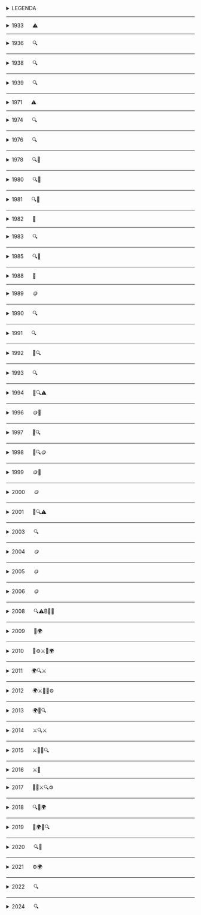 
<details>
<summary>LEGENDA</summary>

- ⚠️ Problema del monopolio monetario  
- 🔍 Evoluzione tecnologica che ha portato a Bitcoin e alle sue tecnologie correlate  
- 🌱 Ideologia fondante di Bitcoin  
- 🪙 Tentativo di creare moneta prima di Bitcoin  
- 🎊 Evento che ha dato origine a festività bitcoiner  
- 🌍 Momento significativo per l'adozione di Bitcoin  
- 🚧 Bug/problemi sul protocollo  
- ⚙️ Aggiornamento al protocollo  
- ⚔️ Evento rilevante nella "guerra dei blocchi"  
- 🟢 Big Blocker  
- 🟠 Small Blocker  
- 🚨 Tentativi di centralizzare/governare nuovamente la moneta  


</details>

---

<details>
<summary>1933&nbsp;&nbsp;&nbsp;&nbsp;&nbsp;&nbsp;⚠️</summary>
  


<details>
<summary>Ordine esecutivo 6102 ⚠️</summary>

Il 5 aprile 1933, il presidente Franklin D. Roosevelt firma l'ordine esecutivo 6102 che proibisce il possesso di oro in tutte le 
sue forme, comprese monete, lingotti e certificati aurei, da parte di individui, associazioni o società residenti negli Stati
Uniti d'America. Tutti i cittadini statuinitensi sono costretti a consegnare l'oro in cambio di $ 20.67 per oncia (28,35 grammi 
circa). La maggior parte dell'oro dei cittadini era al "sicuro" nelle banche. Quest'ultime consegnarono immediatamente l'oro dei 
cittadini al governo.

⚠️ Questa data è significativa perché sottolinea l'importanza di avere  denaro non confiscabile. Essa rappresenta la necessità di
possedere denaro senza dover riporre fiducia su terze parti per la sua custodia. Satoshi Nakamoto con Bitcoin rimuove totalmente
il concetto di fiducia dalla moneta.

In questo contesto, sembra che Satoshi Nakamoto possa aver scelto il 5 aprile come data di nascita fittizia ispirandosi a tale 
evento. Inoltre, è probabile che abbia preso in considerazione il numero esecutivo 6102, invertendo i numeri per arrivare a 2016,
che rappresenta il numero di blocchi dopo il quale si verifica l'aggiustamento della difficoltà.

**ENG** - [Wikipedia](https://en.wikipedia.org/wiki/Executive_Order_6102)  
**ITA** - [Wikipedia](https://it.wikipedia.org/wiki/Ordine_esecutivo_6102)

</details>

</details>

---

<details>
<summary>1936&nbsp;&nbsp;&nbsp;&nbsp;&nbsp;&nbsp;🔍</summary>


<details>
<summary>Alan Mathison Turing - "ON COMPUTABLE NUMBERS, WITH AN APPLICATION TO THE ENTSCHEIDUNGSPROBLEM" 🔍</summary>

Getta le basi per l'informatica moderna. Le sue intuizioni sulla natura della computazione continuano a risuonare nella teoria dell'informatica oggi.  
**ENG** - [Turing Paper](https://www.cs.virginia.edu/~robins/Turing_Paper_1936.pdf)
</details>

</details>

---

<details>
<summary>1938&nbsp;&nbsp;&nbsp;&nbsp;&nbsp;&nbsp;🔍</summary>

<details>
<summary>Torpedo Data Computer (TDC) 🔍</summary>

Dentro un sottomarino americano venne costruito il Torpedo Data Computer (TDC), il primo computer a funzionare con impulsi elettromagnetici anziché in
modo meccanico. Il Torpedo Data Computer era un computer analogico elettromeccanico utilizzato per il controllo di tiro dei siluri sui sottomarini 
americani durante la Seconda Guerra Mondiale.

**ENG** - [wikipedia](https://en.wikipedia.org/wiki/Torpedo_Data_Computer)
</details>

</details>

---

<details>
<summary>1939&nbsp;&nbsp;&nbsp;&nbsp;&nbsp;&nbsp;🔍</summary>

<details>
<summary>Computer Z2 Digital 🔍</summary>

Il Computer Z2, sviluppato dall'ingegnere tedesco Konrad Zuse, è considerato il primo computer digitale.

**ENG** - [wikipedia](https://en.wikipedia.org/wiki/Z2_(computer))
</details>

</details>

---

<details>
<summary>1971&nbsp;&nbsp;&nbsp;&nbsp;&nbsp;&nbsp;⚠️</summary>

<details>
<summary>Nixon Shock e l'inizio della moneta FIAT⚠️</summary>

Il Nixon Shock, avvenuto il 15 agosto 1971, è stato un insieme di decisioni economiche del presidente Richard Nixon, tra cui la 
sospensione della convertibilità del dollaro in oro. Questo ha segnato la fine agli accordi di Bretton Woods e l'inizio di un 
sistema monetario basato su valute fiT.

⚠️ Questa data rappresenta un punto di partenza per la ricerca di alternative al sistema monetario tradizionale.

**ITA** - [InsideOver](https://it.insideover.com/storia/il-15-agosto-1971-un-discorso-di-nixon-cambio-leconomia-mondiale.html)  
**ENG** - [Wikipedia](https://en.wikipedia.org/wiki/Nixon_shock)

| Caratteristica                | Stato  |
|-------------------------------|--------|
| Privacy                       |   ❌   |
| Decentralizzazione            |   ❌   |
| Incensurabilità               |   ❌   |
| Problema della doppia spesa   |   🟡   |
| Scarsità                      |   ❌   |

</details>

</details>

---

<details>
<summary>1974&nbsp;&nbsp;&nbsp;&nbsp;&nbsp;&nbsp;🔍</summary>

<details>
<summary>TCP Protocol "A Protocol for Packet Network Intercommunication" 🔍</summary>

Questo studio segna la nascita di Internet e getta le basi per il protocollo che regola la comunicazione tra reti di pacchetti. 
Gli autori di questo protocollo sono considerati pionieri di Internet, un'infrastruttura fondamentale su cui si basa anche il 
protocollo Bitcoin.


**ITA**  https://it.wikipedia.org/wiki/Transmission_Control_Protocol
**ENG**  https://bitcoinstan.io/prehistory/doc/1974.pdf

</details>

</details>


---

<details>
<summary>1976&nbsp;&nbsp;&nbsp;&nbsp;&nbsp;&nbsp;🔍</summary>

<details>
<summary>Viene pubblicato il paper "New Directions in Cryptography" 🔍</summary>

Viene introdotta la crittografia Diffie-Hellman. Fino a quel momento, la crittografia si basava esclusivamente su sistemi 
simmetrici che non garantivano la sicurezza nelle reti di comunicazione, poiché la chiave crittografica non poteva essere 
condivisa in spazi non sicuri.

Whitfield Diffie e Martin E. Hellman scoprono un nuovo metodo per crittografare i messaggi basato sull'uso di chiavi pubbliche e private. Questa innovazione rappresenta una svolta fondamentale nella crittografia. 

**ENG** - [Paper](https://www.cs.jhu.edu/~rubin/courses/sp03/papers/diffie.hellman.pdf)
</details>

</details>

---
<details>
  
<summary>1978&nbsp;&nbsp;&nbsp;&nbsp;&nbsp;&nbsp;🔍🌱</summary>

<details>
<summary>R. Rivest, A. Shamir and L. Adleman RSA Public-key Cryptosystems 🔍</summary>
  
Il documento RSA Public-key Cryptosystems introduce il sistema di crittografia RSA  che utilizza la fattorizzazione di numeri 
interi grandi come base per la sicurezza.

[Paper](https://bitcoinstan.io/prehistory/doc/1978.pdf)
</details>

<details>
<summary>"The Denationalization of Money" di Friedrich August von Hayek 🌱</summary>

Libro molto influente scritto da Friedrich August von Hayek intitolato "The Denationalization of Money". L'autore, Friedrich 
Hayek, è premio nobel ed esponente della scuola austriaca di economia. In questo libro Hayek discute vari aspetti dell'economia,
ma uno dei temi principali è la critica al monopolio statale sul denaro. Egli sostiene che questo monopolio è una pratica recente 
e disfunzionale, mai vista nella storia in forma totale. Sebbene ci siano stati casi di monopolio limitato, come quello sul 
conio, il monopolio attuale è senza precedenti ed ha avuto effetti distruttivi. Hayek argomenta che il denaro dovrebbe essere 
emesso e scelto liberamente dagli attori del mercato, senza alcun monopolio coercitivo o centralizzazione che porta a corruzione 
e crisi.

In un'intervista, Hayek ribadisce che il controllo statale sul denaro ha sempre avuto conseguenze negative. Sostiene che l'unico 
modo per tornare a un sistema monetario sano sarà creare qualcosa che lo Stato non possa fermare.

[Video](https://www.youtube.com/watch?v=BZ3JWGibgtw)
</details>

</details>

---

<details>
<summary>1980&nbsp;&nbsp;&nbsp;&nbsp;&nbsp;&nbsp;🔍🌱</summary>

<details>
<summary>Ralph Merkle "Protocols for public key cryptosystems" 🔍</summary>

Ralph Merkle è un noto scienziato informatico e pioniere nel campo della crittografia. Nel 1980, Merkle pubblicò un paper 
intitolato "Protocols for public key cryptosystems", in cui introdusse il concetto di Merkle Tree. I Merkle Tree garantiscono che 
anche una piccola modifica ai dati originali comporti un cambiamento significativo nell'hash, rendendo semplice rilevare 
eventuali alterazioni. Questo schema crittografico è utilizzato ampiamente nelle reti p2p e su Bitcoin.

**ITA** - [Wikipedia](https://it.wikipedia.org/wiki/Albero_di_Merkle)  
**ENG** - [Paper](https://www.ralphmerkle.com/papers/Protocols.pdf)
</details>

<details>
<summary>New Libertarian Manifesto - Samuel Edward Konkin III 🌱</summary>

Konkin ha introdotto l'agorismo come una forma di anarchismo che enfatizza l'importanza del mercato libero e delle interazioni 
volontarie tra individui. L'agorismo si distingue per la sua critica all'interventismo statale e promuove l'idea di creare una 
Società libertaria attraverso l'azione diretta e l'uso di mercati neri e alternativi. L'agorismo rappresenta una base 
fondamentale per ciò che si svilupperà in seguito, in particolare nel contesto del pensiero cypherpunk.

**ENG** - [Manifesto](https://praxeology.net/NewLibertarianManifesto.pdf)
</details>

</details>

---

<details>
<summary>1981&nbsp;&nbsp;&nbsp;&nbsp;&nbsp;&nbsp;🔍🌱</summary>

<details>
<summary>IPv4 (Internet Protocol versione 4)🔍🌱</summary>

Nel 1981 viene rilasciata la versione 4 del protocollo IP. Tutt'oggi, nella maggior parte dei casi, quando accediamo ad internet, 
utilizziamo questa versione del protocollo che non viene aggiornata dal 1981. Si pensa che un giorno possa accadere lo stesso per 
il protocollo Bitcoin e che non ci sia la necessità di doverlo aggiornare continuamente.

**ITA** - [Wikipedia](https://it.wikipedia.org/wiki/IPv4)  
**ENG** - [Wikipedia](https://en.wikipedia.org/wiki/IPv4)
</details>



<details>
<summary>David Chaum Untraceable Electronic Mail, Return Address and Digital Pseudonyms🔍🌱</summary>

David Chaum introduce una tecnica innovativa basata sulla crittografia a chiave pubblica che permette a un sistema di posta 
elettronica di nascondere sia l'identità dei partecipanti alla comunicazione sia il contenuto dei messaggi, anche in presenza di
un sistema di telecomunicazione non sicuro. 
Questa è la prima volta che la crittografia a chiave pubblica viene impiegata per generare firme digitali, utilizzando la 
crittografia per certificare le informazioni.

**ENG** - [Paper](https://chaum.com/wp-content/uploads/2022/09/UNTRACEABLE-ELECTRONIC-MAIL-RETURN-ADDRESSES-AND-DIGITAL-
PSEUDONYMS-tech-report.pdf)
</details>

</details>

---

<details>
<summary>1982&nbsp;&nbsp;&nbsp;&nbsp;&nbsp;&nbsp;🌱</summary>

<details>
<summary>Murray Rothbard - The Ethics of Liberty🌱</summary>

L'etica della libertà" di Murray Rothbard, pubblicato nel 1982, è un libro importante che critica l'interferenza dello stato 
nella proprietà privata. Rothbard sostiene che ogni volta che lo stato interviene, viola la libertà delle persone e che una 
società senza stato è non solo possibile, ma è anche l'unica che rispetta i diritti naturali.
</details>

</details>

---

<details>
<summary>1983&nbsp;&nbsp;&nbsp;&nbsp;&nbsp;&nbsp;🔍</summary>

<details>
<summary>David Chaum - Blind Signatures for Untraceable Payments🔍</summary>

David Chaum introduce un sistema di firme cieche che permettono di oscurare un messaggio prima di esser firmato. Questo sistema
crittografico trova applicazione applicazione su vari strumenti di Bitcoin come Whirlpool.

**ENG** - [Paper](https://github.com/pburkart/Blind-Signatures-for-Untraceable-Payments/blob/main/Paper.md)
</details>


<details>
<summary>Richard Stallman - GNU</summary>

GNU è l'acronimo di "GNU's Not Unix". È un progetto avviato da Richard Stallman nel 1983 con l'obiettivo di sviluppare un sistema 
operativo completamente libero. Il progetto GNU è stato fondamentale per la diffusione del concetto di software libero.

**ITA** - [Youtube](https://www.youtube.com/watch?v=y4ko7LnLs4c)
**ENG** - [GNU Manifesto](https://www.gnu.org/gnu/manifesto.en.html)
</details>

</details>

---

<details>
<summary>1985&nbsp;&nbsp;&nbsp;&nbsp;&nbsp;&nbsp;🔍🌱</summary>

<details>
<summary>Elliptic Curve Cryptography - Neal Koblitz 🔍</summary>

Il testo "Elliptic Curve Cryptography" tratta della crittografia a chiave pubblica basata sulle curve ellittiche su campi finiti, 
una forma avanzata e più efficiente di crittografia a chiave pubblica. La crittografia a curve ellittiche oggi è uno standard 
utilizzato per garantire la sicurezza delle 
chiavi private.

**ENG** - [Paper](https://web.archive.org/web/20180726024835/https://www.ams.org/journals/mcom/1987-48-177/S0025-5718-1987-0866109-5/S0025-5718-1987-0866109-5.pdf)
</details>

<details>
<summary>Transaction system to make big brother obsolete - David Chaum 🌱</summary>

Il testo di David Chaum affronta temi come la moneta digitale, l'anonimato e lo pseudoanonimato. Ha ispirato l'uso della 
crittografia per proteggere la privacy degli individui nei confronti dei governi, introducendo concetti fondamentali che hanno 
influenzato il movimento Cypherpunk emerso pochi anni dopo.

**ENG** - [Paper](https://chaum.com/security-without-identification/)
</details>

</details>

---

<details>
<summary>1988&nbsp;&nbsp;&nbsp;&nbsp;&nbsp;&nbsp;🌱</summary>

<details>
<summary>Timothy C. May The Crypto-Anarchist's Manifesto 🌱</summary>

Timothy C. May nel 1988 scrive che ci sarà larga diffusione dell'uso della crittografia per difendere la privacy delle 
comunicazioni e delle interazioni su internet tra le persone. Nel testo è scritto che la diffusione dell'utilizzo della 
crittografia sarà contrastata da parte di governi ma che non potrà essere impedita.

**ITA** - [Biblioteca Bitcoin](https://bibliotecabitcoin.org/cypherpunk/timothy-may/the-crypto-anarchist-manifesto/)  
**ENG** - [Nakamoto Institute](https://nakamotoinstitute.org/library/crypto-anarchist-manifesto/)
</details>

</details>

---

<details>
<summary>1989&nbsp;&nbsp;&nbsp;&nbsp;&nbsp;&nbsp;🪙</summary>

<details>
<summary>David Chaum founded Digicash 🪙</summary>

David Chaum crea una società che si chiama Digicash. Digicash propone un servizio di pagamento di nome ecash che dà la 
possibilità di prelevare dollari dal conto in banca e detenerli sotto forma di token digitale sul proprio dispositivo elettronico
in locale. La sua particolarità è nell'utilizzo di crittografia a chiave pubblica e crittografia cieca (blind signatures) per 
garantire privacy nei pagamenti. Digicash per registrare e coordinare le transazioni utilizza un server centrale, similmente a 
come fa una banca.

| Caratteristica                | Stato  |
|-------------------------------|--------|
| Privacy                       |   ✅   |
| Decentralizzazione            |   ❌   |
| Incensurabilità               |   ❌   |
| Problema della doppia spesa   |   🟡   |
| Scarsità                      |   ❌   |

**ITA** [Digicash](https://it.wikipedia.org/wiki/DigiCash)

**ENG** - [Digicash](https://web.archive.org/web/19970610020649/http://www.digicash.com/ecash/about.html)
</details>

<details>
<summary>Tim Berners-Lee inventore del World Wide Web🔍</summary>

Tim Berners è un informatico britannico che nel 1989 presentò una proposta al CERN per un sistema che divenne poi il World Wide 
Web, implementando un browser e un server HTTP. Nel 1993, il CERN rese disponibile il protocollo e il codice del Web senza 
diritti d'autore, consentendone un uso diffuso.

**ITA** - [World Wide Web](https://it.wikipedia.org/wiki/World_Wide_Web)  
**ENG** - [World Wide Web](https://en.wikipedia.org/wiki/World_Wide_Web)
</details>

</details>

---

<details>
<summary>1990&nbsp;&nbsp;&nbsp;&nbsp;&nbsp;&nbsp;🔍</summary>

<details>
<summary>Claus Peter Schnorr brevetta la firma di Schnorr🔍</summary>

Il matematico Peter Schnorr fa un brevetto su una firma digitale che utilizza la crittografia a curva ellittica. Il brevetto di 
questa firma scade nel 2008 ma la firma schnorr sarà implementata solo nel 2021 con l'aggiornamento taproot.

**ITA** - [Schnorr](https://it.wikipedia.org/wiki/Firma_di_Schnorr)  
**ENG** - [Schnorr](https://www.geeksforgeeks.org/computer-networks/schnorr-digital-signature/)
</details>

</details>

---

<details>
<summary>1991&nbsp;&nbsp;&nbsp;&nbsp;&nbsp;&nbsp;🔍</summary>

<details>
<summary>Philip Zimmermann Pretty Good Privacy - PGP 🔍</summary>

Un sistema che utilizza crittografia forte per scambiare messaggi con massimo livello di privacy.

**ITA** - [Wikipedia](https://it.wikipedia.org/wiki/Pretty_Good_Privacy)  
**ENG** - [OpenPGP](https://www.openpgp.org/about/)
</details>

<details>
<summary>S. Haber and W.S. Stornetta How to time-stamp a digital document 🔍</summary>

Stuart Haber e Scott Stornetta sono due studiosi che nel 1991 pubblicano il documento 'How to time-stamp a digital
document'. Questo documento verrà citato nel famoso whitepaper di Satoshi Nakamoto nel 2008. I due studiosi elaborano un sistema
per certificare l'esistenza di un documento in un certo tempo.

**ENG** - [Springer](https://link.springer.com/article/10.1007/BF00196791)
</details>

</details>

---

<details>
<summary>1992&nbsp;&nbsp;&nbsp;&nbsp;&nbsp;&nbsp;🌱🔍</summary>

<details>
<summary>Eric Hughes, Timothy C. May e John Gilmore fondano il collettivo Cypherpunks 🌱</summary>

Nel 1992 nasce ufficialmente il movimento cypherpunk.

Il nome "Cypherpunk", coniato da Jude Milhon, trae ispirazione dal genere narrativo Cyberpunk e deriva dalla fusione di cypher 
(codice) e di punk (ribellione). Il movimento Cypherpunk è l'antagonista del mondo distopico descritto dalla letteratura
cyberpunk.

È il movimento che porterà alla creazione di Bitcoin.

Tra le persone più note presenti nella mailing list ci sono:

- Adam Back: Creatore di hashcash, un sistema "proof of work" per limitare lo spam nelle mail.
- Jacob Appelbaum: Ha contribuito attivamente allo sviluppo di Tor project.
- Julian Assange: Giornalista, attivista e fonda Wikileaks.
- Bram Cohen: Ha creato BitTorrent.
- Philip Zimmerman: Ha creato PGP.
- Hal Finney: È l'inventore di "reusable proofs of work", un prototipo di cash digitale.
- Nick Szabo: Ha creato Bit Gold.
- Satoshi Nakamoto: Crea/creano di Bitcoin.

La lista: [Mailing List Archive](https://mailing-list-archive.cryptoanarchy.wiki/authors/by-posts/)
</details>

<details>
<summary>"Pricing via Processing or Combatting Junk Mail" di Cynthia Dwork e Moni Naor 🌱🔍</summary>

Con questo documento nasce l'idea di proof of work per evitare lo spam nelle mail. Adam Back prenderà ispirazione da questo 
documento per l'implementazione di Hashcash.

**ENG** - [PDF](https://web.cs.dal.ca/~abrodsky/7301/readings/DwNa93.pdf)
</details>

</details>

---

<details>
<summary>1993&nbsp;&nbsp;&nbsp;&nbsp;&nbsp;&nbsp;🔍</summary>

<details>
<summary>Eric Hughes, A Cypherpunk's Manifesto 🔍</summary>

In questo manifesto viene chiarito benissimo il concetto di privacy ed il ruolo che deve avere la crittografia per garantirla in 
una società aperta e digitale.

**ITA** - [Biblioteca Bitcoin](https://bibliotecabitcoin.org/cypherpunk/eric-hughes/a-cypherpunks-manifesto/)  
**ENG** - [Activism.net](https://www.activism.net/cypherpunk/manifesto.html)
</details>

</details>

---

<details>
<summary>1994&nbsp;&nbsp;&nbsp;&nbsp;&nbsp;&nbsp;🌱🔍⚠️</summary>

<details>
<summary>Timothy C. May The Cyphernomicon 🌱</summary>

FAQ del Movimento Cypherpunk di Timothy C. May.

**ENG** - [Cyphernomicon]
(https://web.archive.org/web/20111115030917if_/http://www.cypherpunks.to/faq/cyphernomicron/cyphernomicon.txt)
</details>

<details>
<summary>Cypher wars⚠️</summary>

Diversi Cypherpunk partecipano alla lotta contro il governo degli Stati Uniti che voleva mettere restrizioni sull'uso della 
crittografia.

Documentario con sottotitoli in inglese: [YouTube](https://www.youtube.com/watch?v=EcC0RNsallc)
</details>

<details>
<summary>Daniel C. Lynch CyberCash 🔍</summary>

Daniel C. implementa Cybercash, uno strumento per pagamenti digitali basato sul dollaro. In questo strumento di pagamenti 
digitali c'era un sistema di test con un numero finito di monete. Le monete di test, essendo scarse, avevano acquisito più valore 
del dollaro.

**ENG** - [Wikipedia](https://en.wikipedia.org/wiki/CyberCash)
</details>

</details>

---

<details>
<summary>1996&nbsp;&nbsp;&nbsp;&nbsp;&nbsp;&nbsp;🪙🌱</summary>

<details>
<summary>Nasce E-gold fondato da Douglas Jackson e Barry K. Downey 🪙</summary>

Douglas Jackson e Barry K. Downey fondano E-gold per permettere alle persone di comprare oro con valuta Fiat e ricevere token 
rappresentativi della quantità d'oro acquistata. Il token permetteva di essere scambiato online in modo istantaneo. I due 
fondatori di E-gold furono chiamati a processo e 
subirono conseguenze legali.

| Caratteristica                | Stato  |
|-------------------------------|--------|
| Privacy                       |   ❌   |
| Decentralizzazione            |   ❌   |
| Incensurabilità               |   ❌   |
| Problema della doppia spesa   |   🟡   |
| Scarsità                      |   ✅   |

**ITA** - [Atlas21](https://atlas21.com/it/e-gold-la-storia-della-prima-moneta-digitale-ancorata-alloro/)  
**ENG** - [Wikipedia](https://en.wikipedia.org/wiki/E-gold)
</details>

<details>
<summary>NSA How To Make A Mint di Laurie Law, Susan Sabett e Jerry Solinas 🌱</summary>

In questo documento di Laurie Law, Susan Sabett e Jerry Solinas viene discussa l'importanza crescente delle comunicazioni in rete
nell'era dell'informazione, con particolare attenzione al commercio elettronico e alla necessità di sistemi di pagamento 
elettronico sicuri ed efficienti.


**ENG** - [MIT](https://groups.csail.mit.edu/mac/classes/6.805/articles/money/nsamint/nsamint.htm)
</details>

</details>

---

<details>
<summary>1997&nbsp;&nbsp;&nbsp;&nbsp;&nbsp;&nbsp;🌱🔍</summary>

<details>
<summary>Adam Back HashCash, DOS counter-measure w/ proof-of-work 🌱🔍</summary>
Nel maggio 1997 Hashcash è stato originariamente proposto come meccanismo per limitare l'abuso sistematico delle risorse internet
senza costo ed illimitate, come l'email e i remailer anonimi. Il documento di hashcash sarà citato nel whitepaper di Satoshi 
Nakamoto. 

**ENG** - https://bitcoinstan.io/prehistory/doc/1997_1.pdf
</details>

<details>
<summary>Nick Szabo Formalizing and Securing Relationships on Public Networks - Smart contracts, Third part vulnerabilities 🌱🔍
</summary>
Nick Szabo, nel suo paper "Formalizing and Securing Relationships on Public Networks", propone di ampliare il concetto di 
trasferimento di denaro elettronico, andando oltre l' invio di cash da una chiave pubblica all'altra, come descritto da David 
Chaum con e-Cash. Propone l'utilizzo di smart contracts per facilitare tutti i passaggi del processo contrattuale. Attualmente 
vengono usati per conti multifirma, canali lightining network ed altro.
</details>

<details>
<summary>L'individuo Sovrano - William Rees-Mogg e James Dale Davidson 🌱</summary>
In questo libro emerge l'importanza di internet per la libertà dell'individuo e la necessità di libero mercato tra monete
digitali private.

**ENG** - https://www.lopp.net/pdf/The%20Sovereign%20Individual.pdf

**ITA** - Sul profilo github di Ventunobtc si trova il libro in italiano. Link al loro profilo github di Ventunobtc: 
https://github.com/ventunobtc
</details>

</details>

---

<details>
<summary>1998&nbsp;&nbsp;&nbsp;&nbsp;&nbsp;&nbsp;🌱🔍🪙</summary>

<details>
<summary>Nick Szabo - BitGold 🌱🔍</summary>
Nick Szabo nel 1998 comincia a riflettere sull'implementazione di un protocollo tramite il quale bit costosi e inimitabili 
possano essere creati online con una dipendenza minima da terze parti fidate e poi archiviati, trasferiti e analizzati in modo
sicuro. Con Bit Gold stava cercando di imitare il più possibile nello spazio cibernetico le caratteristiche di sicurezza e 
fiducia dell'oro.

**ENG** - https://bitcoinstan.io/prehistory/doc/1998_2.pdf
</details>

<details>
<summary>Wei Dai B-money 🌱🔍</summary>
Il cypherpunk Wei Dai nel 1998 propone, nella mailing list dei cypherpunk, due probabili soluzioni per ottenere un "sistema di 
denaro elettronico anonimo e distribuito".

1- Propone l'uso di una funzione di prova di lavoro per creare denaro che si basa su Hashcash. Questa soluzione è 
impraticabile poiché richiede un canale di trasmissione che sia non disturbabile e anche sincrono.

2- Il secondo protocollo prevede solo alcuni partecipanti (i server) che tengono conti pubblici, mentre gli altri 
verificano i loro saldi. È richiesta una cauzione per diventare server che viene persa in caso di disonestà. Questo sistema 
tende alla centralizzazione su pochi server. Questa soluzione verrà ripresa successivamente da altre crittovalute basate su 
meccanismo di consenso proof of stake.


| Caratteristica                | Stato  |
|-------------------------------|--------|
| Privacy                       |   ✅   |
| Decentralizzazione            |   🟡   |
| Incensurabilità               |   ❌   |
| Problema della doppia spesa   |   🟡   |
| Scarsità                      |   ❌   |

http://www.weidai.com/bmoney.txt

</details>

<details>
<summary>Liberty dollar - Bernard von NotHaus 🪙</summary>
Bernard von NotHaus cercava una soluzione al denaro fiat inflazionato.
Il Liberty Dollar era strutturato attorno ad un sistema di riserva di metalli preziosi che, in origine, comprendeva solo oro e 
argento. Ogni emissione di Liberty Dollar era direttamente correlata alla quantità di oro o argento custodita presso la società 
di von NotHaus. Nel 2007 oltre 250 mila persone detenevano certificati di liberty dollar. Nel 2009 fù costretto a chiudere 
l'attività perchè accusato di vari crimini. 


| Caratteristica                | Stato  |
|-------------------------------|--------|
| Privacy                       |   ❌   |
| Decentralizzazione            |   ❌   |
| Incensurabilità               |   ❌   |
| Problema della doppia spesa   |   🟡   |
| Scarsità                      |   ✅   |

**ITA** - https://atlas21.com/it/tredici-anni-fa-la-condanna-al-fondatore-dellamerican-liberty-dollar/

**ENG** - https://ldfa.nl/page/3

</details>

<details>
<summary>Peter Tiel - coinfinity 🪙</summary>
Peter Tiel nel 1998 vuole creare una moneta per internet, indipendete dalle valute fiat.
</details>

</details>

---

<details>
<summary>1999&nbsp;&nbsp;&nbsp;&nbsp;&nbsp;&nbsp;🪙🌱</summary>

<details>
<summary>Elon Musk - x.com 🪙</summary>
Elon Musk come Peter Tiel vuole creare una moneta per internet, indipendente dalle valute Fiat.
</details>

<details>
<summary>Milton Friedman prevede Bitcoin 🌱</summary>
L'economista Milton Friedman rilascia un'intervista e prevede l'arrivo di una moneta su internet.

**ENG** - [youtube](https://www.youtube.com/watch?v=C_Ny-UPve-8)

</details>

</details>


 ---
 
<details>
<summary>2000&nbsp;&nbsp;&nbsp;&nbsp;&nbsp;&nbsp;🪙</summary>

<details>
<summary>Elon Musk e Peter Tiel creano Paypal 🪙</summary>
Elon Musk e Peter Tiel, che avevano la medesima idea di "moneta per internet", si uniscono e creano Paypal. Non porteranno avanti 
la loro idea iniziale, ma creeranno il sistema di pagamento famoso per le valute tradizionali.

**ENG** - https://en.wikipedia.org/wiki/The_PayPal_Wars

| Caratteristica                | Stato  |
|-------------------------------|--------|
| Privacy                       |   ❌   |
| Decentralizzazione            |   ❌   |
| Incensurabilità               |   ❌   |
| Problema della doppia spesa   |   🟡   |
| Scarsità                      |   ❌   |
</details>

</details>

---

<details>
<summary>2001&nbsp;&nbsp;&nbsp;&nbsp;&nbsp;&nbsp;🌱🔍⚠️</summary>

<details>
<summary>Bram Cohen crea BitTorrent 🌱🔍</summary>
Dopo svariati tentativi di condivisione libera di file digitali, Bram Cohen trova la soluzione creando una rete peer to peer. 
BitTorrent è la dimostrazione che le reti p2p sono resilienti ad attacchi di censura da parte di governi.

**ITA** - https://it.wikipedia.org/wiki/BitTorrent_(software)

**ENG** - https://en.wikipedia.org/wiki/BitTorrent

</details>

<details>
<summary>Patriot Act ⚠️</summary>
Dopo l'attacco delle torri gemelle viene rilasciata una legge federale che incrementa la sorveglianza ed i controlli sulla 
finanza personale dei cittadini.
**ITA** - https://it.wikipedia.org/wiki/USA_PATRIOT_Act

**ENG** - https://en.wikipedia.org/wiki/Patriot_Act

</details>

</details>

---

<details>
<summary>2003&nbsp;&nbsp;&nbsp;&nbsp;&nbsp;&nbsp;🔍</summary>

<details>
<summary>Second Life, Linden Lab 🔍</summary>
La società Linden Lab sviluppa un gioco di nome Second Life. All'interno del gioco, era presente una moneta scambiabile anche al
di fuori dal gioco. Le politiche monetarie differenti di questo token, hanno portato ad un apprezzamento di valore rispetto al 
dollaro. Più avanti interverranno le autorità per non permettere al linden dollar di circolare al di fuori del videogioco.



| Caratteristica                | Stato  |
|-------------------------------|--------|
| Privacy                       |   ❌   |
| Decentralizzazione            |   ❌   |
| Incensurabilità               |   ❌   |
| Problema della doppia spesa   |   🟡   |
| Scarsità                      |   ❌   |

**ENG** - https://philiprosedale.substack.com/p/adventures-of-the-linden-dollar

</details>

</details>

---

<details>
<summary>2004&nbsp;&nbsp;&nbsp;&nbsp;&nbsp;&nbsp;🪙</summary>

<details>
<summary>Hal Finney RPOW - Reusable Proofs of Work 🪙</summary>
Il cypherpunk Hal Finney rilascia il programma RPOW, un sistema di moneta digitale che risolve la doppia spesa mantenendo la 
proprietà dei token, registrata su un server fidato. I server sono progettati per funzionare sul coprocessore crittografico sicuro
IBM 4758 che è in grado di verificare in modo sicuro l'hash del software che sta eseguendo. Il sistema RPOW sposta la fiducia da
una persona fisica all'hardware.


| Caratteristica                | Stato  |
|-------------------------------|--------|
| Privacy                       |   ✅   |
| Decentralizzazione            |   ❌   |
| Incensurabilità               |   ❌   |
| Problema della doppia spesa   |   🟡   |
| Scarsità                      |   ❌   |


**ENG** - [Nakamoto Institute](https://nakamotoinstitute.org/finney/rpow/)

</details>

</details>

---

<details>
<summary>2005&nbsp;&nbsp;&nbsp;&nbsp;&nbsp;&nbsp;🪙</summary>

<details>
<summary>Nick Szabo rilancia Bitgold 🪙</summary>
Nel 2005 Nick Szabo cerca sviluppatori per creare un sistema monetario che riduca la dipendenza della fiducia in terze parti. 
Utilizzando funzioni di prova di lavoro, Bit Gold permette di generare e verificare stringhe di bit in modo sicuro e distribuito.

  


| Caratteristica                | Stato  |
|-------------------------------|--------|
| Privacy                       |   ✅   |
| Decentralizzazione            |   ✅   |
| Incensurabilità               |   ❌   |
| Problema della doppia spesa   |   🟡   |
| Scarsità                      |   ❌   |

**ENG** - [Nakamoto Institute](https://nakamotoinstitute.org/library/bit-gold/)

</details>

</details>

---

<details>
<summary>2006&nbsp;&nbsp;&nbsp;&nbsp;&nbsp;&nbsp;🪙</summary>

<details>
<summary>Arthur Budovsky and Vladimir Kats creano Liberty Reserve 🪙</summary>
Arthur Budovsky and Vladimir implementano un sistema come E-gold, ma in Costa Rica, un paese strategico per ricevere meno 
pressioni da parte dello stato. Tuttavia, nel 2013, Arthur Budovsky verrà arrestato in Spagna ed estradato negli Stati Uniti nel 
2014.

**ENG** - https://ia800303.us.archive.org/28/items/704540-liberty-reserve-indictment/704540-liberty-reserve-indictment_text.pdf
</details>

</details>

---

<details>
<summary>2008&nbsp;&nbsp;&nbsp;&nbsp;&nbsp;&nbsp;🔍⚠️₿🎊🌱</summary>


<details>
<summary>Scade il brevetto di firme Schnorr 🔍</summary>
Nel 2008 scade il brevetto di firme Schnorr. Vedranno utilizzo su Bitcoin dal 2021 con l'aggiornamento Taproot.
</details>

<details>
<summary>Crisi economica mondiale ⚠️</summary>
La bancarotta di Lehman Brothers è stata il culmine della crisi dei mutui subprime. La fiducia nella gestione dell'economia da 
parte del governo è in forte crisi.
</details>

<details>
<summary>Registrazione sito bitcoin.org</summary>
Il 18 agosto 2008 viene registrato il sito bitcoin.org. Viene registrato anonimamente attraverso il servizio di anonymous speech 
che accettava pagamenti cash o e-gold. Satoshi registrerà anche il dominio netcoin.com.

https://web.archive.org/web/20090313031316/https://www.anonymousspeech.com/default.aspx
</details>

<details>
<summary>Satoshi Nakamoto pubblica il whitepaper di Bitcoin ₿🔍🌱🎊</summary>
Il 31 ottobre Satoshi Nakamoto pubblica il whitepaper di Bitcoin. Crea un denaro digitale senza controparte fidata, utilizzando
la PROOF OF WORK per risolvere il problema della doppia spesa.



| Caratteristica                | Stato  |
|-------------------------------|--------|
| Privacy                       |   ✅   |
| Decentralizzazione            |   ✅   |
| Incensurabilità               |   ✅   |
| Problema della doppia spesa   |   ✅   |
| Scarsità                      |   ✅   |

https://bitcoin.org/en/bitcoin-paper

</details>

<details>
<summary>James A. Donald risponde al whitepaper di Satoshi Nakamoto</summary>
Il 2 novembre James A. Donald risponde alla pubblicazione di Satoshi Nakamoto portando scetticismo sulla possibilità di scalare 
il protocollo.

**ENG** - https://www.metzdowd.com/pipermail/cryptography/2008-November/014815.html
</details>

<details>
<summary>Pre-release del software di Bitcoin</summary>
Nel novembre del 2008, Satoshi Nakamoto invia privatamente la versione alpha di bitcoin per poterla revisionare prima del
rilascio ufficiale.

**ENG**  [Nakamoto Institute](https://satoshi.nakamotoinstitute.org/code/)
</details>

</details>

---


<details>
<summary>2009&nbsp;&nbsp;&nbsp;&nbsp;&nbsp;&nbsp;🎊🌍</summary>

<details>
<summary>Blocco Genesi 🎊</summary>
Il 3 gennaio 2009 Satoshi Nakamoto esegue la versione 0.1 di Bitcoin e mina il primo blocco della timechain, conosciuto con il 
nome "genesis block". All'interno del blocco Satoshi scrive il titolo in prima pagina del giornale "The Times" di Londra 
"Chancellor on brink of second bailout for banks".

https://mempool.space/it/tx/4a5e1e4baab89f3a32518a88c31bc87f618f76673e2cc77ab2127b7afdeda33b

</details>

<details>
<summary>Satoshi Nakamoto rilascia il Codice di Bitcoin </summary>
Il 9 gennaio 2009 Satoshi Nakamoto annuncia la versione 0.1 di Bitcoin sul sito https://sourceforge.net/p/bitcoin/news/ con il 
link per poter scaricare il software.
</details>

<details>
<summary>Hal Finney pubblica su Twitter "Running Bitcoin" 🎊🌍</summary>
Il giorno 11 gennaio 2009, Hal Finney installa il software di Satoshi Nakamoto e condivide su Twitter la celebre frase "Running 
Bitcoin". Questo giorno viene ricordato e festeggiato tutti gli anni dalla community Bitcoin.

[Tweet](https://x.com/halfin/status/1110302988)

</details>

<details>
<summary>Satoshi scrive sul forum della p2p foundation 🌍</summary>
L'11 febbraio 2009 Satoshi Nakamoto crea un profilo sul forum della fondazione p2p e propone la sua idea di denaro digitale. 

https://satoshi.nakamotoinstitute.org/posts/p2pfoundation/1/
</details>

<details>
<summary>New Liberty Standard è il primo exchange USD/bitcoin 🌍</summary>
Il 10 maggio 2009 nasce il primo exchange per scambiare Bitcoin con dollari e viceversa. Il sito si chiama New Liberty Standard. 

https://web.archive.org/web/20100414172629/http://newlibertystandard.wetpaint.com/photos
</details>

<details>
<summary>La prima vendita di Bitcoin per USD testimoniata da Martti Malmi</summary>
Il 5 ottobre 2009 Martti Malmi vende 5050 Bitcoin per 5.02 Dollari.

tweet: https://x.com/marttimalmi/status/423455561703624704  
Tx: https://mempool.space/it/tx/7dff938918f07619abd38e4510890396b1cef4fbeca154fb7aafba8843295ea2
</details>

<details>
<summary>Bitcoin migra su Github</summary>
Il 29 ottobre 2009 avviene la migrazione del software da SourceForge a GitHub.
</details>

<details>
<summary>Bitcointalk</summary>
Il 22 novembre il forum su SourceForge si sposta su Bitcointalk.
</details>

</details>

---

<details>
<summary>2010&nbsp;&nbsp;&nbsp;&nbsp;&nbsp;&nbsp;🎊⚙️⚔️🚧🌍</summary>

<details>
<summary>Pizza Day 🎊</summary>
Il 22 maggio 2010, lo sviluppatore Lazlo scambia 10000 Bitcoin per 2 pizze. Il 22 maggio di tutti gli anni si festeggia il pizza 
day, in ricordo del primo scambio di Bitcoin per un bene reale.

https://bitcointalk.org/index.php?topic=137.0
</details>

<details>
<summary>Limite dello spazio del blocco ad 1 Mb ⚙️⚔️</summary>
I blocchi di Bitcoin non hanno un limite massimo di dati da poter scrivere all'interno dei blocchi. Il 15 luglio 2010 Satoshi 
Nakamoto rilascia una nuova versione del codice ed inserisce il parametro "Max block size" ad un 1 megabyte. Ora i blocchi non 
possono contenere più di 1 Mb di dati.
</details>

<details>
<summary>Primo blocco minato con GPU</summary>
Il 18 luglio 2010 viene minato il primo blocco con GPU.

https://bitcoin.stackexchange.com/questions/3572/when-was-the-first-gpu-miner-made-available-publicly
</details>

<details>
<summary>Lancio di MtGox</summary>
A luglio 2010 MtGox offre servizio di Exchange per comprare e vendere Bitcoin per valute fiat.

**ENG** - https://bitcointalk.org/index.php?topic=4187.0
</details>

<details>
<summary>Satoshi Nakamoto modifica il codice di Bitcoin⚙️</summary>
Nel 2010 Satoshi Nakamoto interviene più volte sul codice per risolvere problemi di sicurezza e stabilità del software. In 
particolare il 15 agosto 2010 viene sfruttato un bug che permette ad un utente della rete di creare 184,467,440,737.09551616 
Bitcoin. Satoshi Nakamoto interviene per riparare il software.

**ENG** - https://en.bitcoin.it/wiki/Value_overflow_incident
</details>

<details>
<summary>Bug importante su Bitcoin🚧⚙️</summary>
Il 15 agosto un utente di Bitcoin sfrutta un baco e genera 184.5 miliardi di Bitcoin. Satoshi è ancora presente, dopo poche ore 
verrà rilasciato il nuovo client che impedisce di sfruttare il baco.

**ENG** - https://bitcointalk.org/index.php?topic=822.0
</details>

<details>
<summary>Jeff Garzik suggerisce di togliere il limite di un Mega ⚔️</summary>
Il 4 ottobre 2010 lo sviluppatore Jeff Garzik rilascia un nuovo client che elimina il blocksize precedentemente inserito da 
Satoshi Nakamoto. Satoshi Nakamoto non è d'accordo e suggerisce di rimandare la questione più avanti.

**ENG** - https://bitcointalk.org/index.php?topic=1347.0
</details>

<details>
<summary>Mining pool</summary>
Il 27 novembre 2010 lo sviluppatore Marek Palatinus (Slush) inventa il concetto di Pool mining.

**ENG** - https://bitcointalk.org/index.php?topic=1976.0
</details>

<details>
<summary>Bitcoin e Wikileaks🌍</summary>
Nel dicembre 2010, WikiLeaks ha affrontato un blocco finanziario da parte degli Stati Uniti, con diverse istituzioni bancarie e 
di pagamenti che hanno interrotto le donazioni a favore dell'organizzazione. Per aggirare le restrizioni, WikiLeaks sceglie 
Bitcoin come sistema di pagamento per ricevere donazioni.
Satoshi Nakamoto invita WikiLeaks a non accettare Bitcoin per le donazioni perchè il protocollo è stato rilasiato da poco e 
potrebbe essere vulnerabile.

**ENG** - https://bitcointalk.org/index.php?topic=1735.msg26999#msg26999  
**ENG** - https://bitcointalk.org/index.php?topic=2216.msg29280#msg29280
</details>

<details>
<summary>Satoshi Nakamoto lascia la community</summary>
Il 12 dicembre 2010, Satoshi Nakamoto lascia il suo ultimo messaggio pubblico.

https://bitcointalk.org/index.php?topic=5477395.0
</details>

</details>

---

<details>
<summary>2011&nbsp;&nbsp;&nbsp;&nbsp;&nbsp;&nbsp;🌍🔍⚔️</summary>

<details>
<summary>La fondazione Electronic Frontier Foundation (EFF) accetta Bitcoin 🌍</summary>
La fondazione EFF annuncia di accettare Bitcoin come sistema di pagamento  
  
**ENG** - [Wikipedia](https://en.wikipedia.org/wiki/Electronic_Frontier_Foundation)

</details>

<details>
<summary>Silk Road 🌍</summary>
Nel febbraio 2011 apre "The Silk Road", un sito onion su rete Tor dove è possibile commerciare beni e servizi pagando con Bitcoin.
</details>

<details>
<summary>Mike Hearn "impiegato Bitcoin"</summary>
Nel marzo 2011 Mike Hearn, sviluppatore Google, propone a Google di esser pagato per lavorare sul protocollo Bitcoin il 20% del 
suo tempo. Sarà il primo sviluppatore pagato per lavorare su Bitcoin.
</details>

<details>
<summary>Satoshi Nakamoto(?) scrive l'ultima mail a Mike Hearn</summary>
Mike Hearn rivela una mail ricevuta da Satoshi Nakamoto il 23 aprile 2011 dove gli annuncia che lascia il progetto BITCOIN 
definitivamente per dedicarsi ad altro e che Bitcoin è in buone mani con Gavin Andresen. Questa mail non viene messa in dubbio 
dalla community nel 2011 ma non ne è mai 
stata verificata l'esistenza.  

**ENG** [**MAIL**](https://plan99.net/~mike/satoshi-emails/thread5.html)
</details>

<details>
<summary>Gregory Maxwell entra nella community di BitcoinTalk ⚔️🟠</summary>
Il 5 maggio 2011 Gregory Maxwell scrive per la prima volta sul forum di Bitcointalk. Parteciperà attivamente alle discussioni 
sulla grandezza dei blocchi di Bitcoin. Sin da subito fa notare l'importanza di avere blocchi con spazio limitato per creare 
scarsità ed un economia per scrivere all'interno dei blocchi utile ad evitare lo spam.
</details>

<details>
<summary>La seconda Crittovaluta</summary>
Nel maggio 2011 Namecoin viene lanciata ed è la seconda crittovaluta creata dopo Bitcoin. Namecoin è un tentativo di portare i 
domini su Bitcoin.
</details>

<details>
<summary>Wikileaks accetta Bitcoin per le donazioni 🌍</summary>
Wikileaks comincia ad accettare donazioni in bitcoin
  
[Tweet](https://x.com/wikileaks/status/80774521350668288)
</details>

<details>
<summary>Bitcoin ad un dollaro 🌍</summary>
Il 9 febbraio 2011 il prezzo di Bitcoin supera il valore di 1 dollaro creando una corrente mediatica che porterà alla prima bolla
di prezzo. In pochi 
mesi bitcoin raggiunge il valore di 29,60 dollari per poi crollare a 2 dollari in poche ore.  

</details>

<details>
<summary>P2Pool + la prima Mining Pool Decentralizzata 🔍</summary>
Il 17 luglio 2011 nasce P2Pool. È la prima mining pool decentralizzata senza coordinatore centrale.
</details>

<details>
<summary>BIP (Bitcoin Improvement Proposal)🔍</summary>
Nel settembre 2011 Amir Taaki ha l'idea ed implementa i "Bitcoin Improvement Proposal" (BIP).
  
[**ENG**](https://bips.dev/1/)
</details>

</details>

---

<details>
<summary>2012&nbsp;&nbsp;&nbsp;&nbsp;&nbsp;&nbsp;🌍⚔️🚧🚨⚙️</summary>

<details>
<summary>Bitcoin for Dummies 🌍</summary>
Ad inizio 2012, nella puntata Bitcoin for Dummies della serie tv "The God Wife", viene citato Bitcoin.
</details>

<details>
<summary>BIP16 vs BIP17🚨⚙️</summary>
Gavin Andresen che ha "preso il posto di Satoshi Nakamoto", propone Bip 16 (P2SH). Non riceve consenso dalla community ed in 
particolare lo sviluppatore Luke Dashjr propone BIP 17.  
Gavin Andresen propone che, se almeno il 55% dei miner è favorevole a Bip 16, verrà implementato P2SH. Gavin mette come data 
limite per raggiungere il consenso il 1° febbraio 2012.  
Il 55% non viene raggiunto, ma Gavin attiva comunque BIP 16 il 1° aprile.  
  
[**ENG**](https://bips.dev/16/)  

[**ENG**](https://bips.dev/17/)  

[**ENG**](https://bitcointalk.org/index.php?topic=61125.0)

</details>

<details>
<summary>BIP 30 Gavin Andresen Soft Fork🚨⚙️</summary>
Gavin Andresen decide di fare un soft fork per impedire che si verifichino 2 transazioni con lo stesso ID.  
Ancora una volta Gavin Andresen implementa il codice senza preoccuparsi molto dell'opinione degli utenti e della comunità.
</details>

<details>
<summary>Bitcoin Foundation🚨⚔️🟢</summary>
A settembre 2012 viene creata la fondazione Bitcoin Foundation. Gavin Andresen è chief scientist. Questo evento porta a 
discussioni sulla centralizzazione del progetto bitcoin e non verrà considerata a lungo. La foundation esiste ancora ma non ha
alcuna influenza sul progetto open source Bitcoin.
</details>

<details>
<summary>Gavin Andresen viene assunto dalla Bitcoin Foundation🚨</summary>
A fine anno Gavin Andresen viene assunto dalla Bitcoin Foundation e stipendiato come chief scientist.
</details>

</details>


---

<details>
<summary>2013&nbsp;&nbsp;&nbsp;&nbsp;&nbsp;&nbsp;🌍🌱🔍</summary>

<details>
<summary>Bitcoin core</summary>
Mike Hearn a febbraio convince Gavin a rinominare il software Bitcoin in Bitcoin Core per distinguere il software dalla moneta.
</details>

<details>
<summary>Crisi di Cipro 🌍</summary>
Il 25 marzo 2013 scoppia la crisi di Cipro. Le banche di Cipro sono insolventi, migliaia di persone vengono confiscate del 
proprio denaro, i cittadini di Cipro hanno grossi problemi a prelevare ed utilizzare il proprio denaro. Il tema "Bitcoin", in
quei giorni, emerge come alternativa valida alle crisi delle monete fiat.
</details>

<details>
<summary>Avviene un double spending su Bitcoin🚧⚙️</summary>
L'11 marzo è stato effettuato l'aggiornamento alla versione 0.8 del protocollo che ha riguardato la gestione del database e il 
passaggio da Berkeley DB a LevelDB. Durante questo aggiornamento, la rete ha subito un fork di 24 blocchi. In questo intervallo, 
si è verificato un double-spending di 211.909 Bitcoin.  
  
[**ENG**](https://github.com/bitcoin/bips/blob/master/bip-0050.mediawiki)  

[**ENG**](https://bitcointalk.org/index.php?topic=152348.0)

</details>

<details>
<summary>95% per il consenso🌱</summary>
Il 24 marzo viene attivato il BIP 34 che richiede di inserire l'altezza del blocco nello scriptSig della transazione coinbase. A
differenza delle BIP precedenti, per attivare questa proposta, si è dovuto raggiungere il 95% del consenso dei miner.
</details>

<details>
<summary>EFF Riaccetta Bitcoin 🌍</summary>
Il 17 maggio 2013 torna ad accettare Bitcoin.
</details>

<details>
<summary>Wikileaks riaccetta Bitcoin 🌍</summary>
14 giugno 2013 Wikileaks torna ad accettare Bitcoin.
</details>

<details>
<summary>19 agosto Gregory Maxwell - Sidechain🌱🔍</summary>
Il 19 agosto Gregory Maxwell propone coinwitness, la prima idea di sidechain. 
  
**ENG** - [Bitcointalk](https://bitcointalk.org/index.php?topic=277389.0)
</details>

<details>
<summary>L'arresto di Ross Ulbricht</summary>
Il 2 ottobre 2013 il sito onion The Silk Road viene chiuso e Ross Ulbricht viene arrestato. Il processo porterà alla pena di 
2 ergastoli.
Per approfondire:  
  
Parte 1 [Link](https://www.wired.com/2015/04/silk-road-1/)  

Parte 2 [Link](https://www.wired.com/2015/05/silk-road-2/)  

[Link](https://bitcointalk.org/index.php?topic=47811.msg568744#msg568744)

</details>

</details>

---

<details>
<summary>2014&nbsp;&nbsp;&nbsp;&nbsp;&nbsp;&nbsp;⚔️🔍⚔</summary>

<details>
<summary>La Cina banna Bitcoin</summary>
Il primo Ban di Bitcoin da parte del governo cinese.
</details>

<details>
<summary>Mt Gox, not your keys not your bitcoin</summary>
Dopo svariati hack subiti dall'exchange negli anni, MtGox, il 24 febbraio 2014, è offline e le persone che hanno i bitcoin 
depositati sull'exchange non li otterranno più indietro. 
  
**ENG** - [MEDIUM](https://medium.com/@bishr_tabbaa/the-rise-and-fall-of-mt-gox-whats-in-your-bitcoin-wallet-bd5eb4106f4e)
</details>

<details>
<summary>Gavin Andresen out ⚔️🟢</summary>
  
Il 7 aprile 2014 Gavin Andresen lascia il controllo su GitHub. Il suo ruolo passa a Wladimir van der Laan. 
  
**ENG** - [BitcoinWiki](https://en.bitcoin.it/wiki/Wladimir_van_der_Laan)
</details>

<details>
<summary>Blockstream ⚔️🟠🔍</summary>
Viene fondata Blockstream il 19 novembre 2014. Blockstream mira a sviluppare strumenti per Bitcoin.  
  
**ENG** - [Wikipedia](https://en.wikipedia.org/wiki/Blockstream)

</details>

<details>
<summary>Mike Hearn lancia Bitcoin XT ⚔️🟢</summary>
Il 27 dicembre 2014 Mike Hearn rilascia Bitcoin XT. Bitcoin XT è un client alternativo di Bitcoin Core che implementa la BIP 64.  
  
**ENG** - [BitcoinWiki](https://en.bitcoin.it/wiki/Bitcoin_XT)

</details>

</details>

---

<details>
<summary>2015&nbsp;&nbsp;&nbsp;&nbsp;&nbsp;&nbsp;⚔️🚨🌱🔍</summary>

<details>
<summary>Blockchain Lab ⚔️🟠</summary>
A gennaio 2015 nasce BlockchainLab a Milano. Diventa un punto di ritrovo per sviluppatori che prenderà posizione nella block size 
war.
</details>

<details>
<summary>Gavin Andresen Big Blocker ⚔️🟢</summary>
Gavin Andresen, il 15 aprile 2015, partecipa alla conferenza "Devcore" e discute della necessità di avere blocchi più grandi per 
scalare Bitcoin. Nel Q&A successivo, il 18 aprile, Gavin risponde che se non si troverà "accordo" sull'aumentare lo spazio nei 
blocchi, imporrà la decisione a tutto il network.  
  
[Youtube](https://www.youtube.com/watch?v=RIafZXRDH7w)

</details>

<details>
<summary>Vladimir van der Laan si oppone a modifiche senza consenso ⚔️🟠</summary>
Il nuovo Maintener Vladimir van der Laan non è d'accordo sulla scelta di aumentare lo spazio nei blocchi, soprattutto senza 
consenso da parte della rete.
  
</details>

<details>
<summary>Le BIP di giugno e luglio 2015🚨</summary>
BIP 101.
  
Gavin Andresen con la BIP 101 🚨 propone un hard fork per aumentare la dimensione del blocco ogni anno. La
scadenza per l'implementazione è l' 11 gennaio 2016, altrimenti passerà su Bitcoin XT. Non trova consenso.

BIP 102.
  
Jeff Garzik con la BIP 102 propone un hard fork per aumentare il blocco fino a 2 mega. Non trova consenso perché non è 
una soluzione per scalare sul lungo periodo.  

BIP 103.

Sipa con la BIP 103 propone un hard fork che aumenta la dimensione del blocco ogni anno del 17.7% fino al 2063. Non 
trova consenso. 
  
**ENG** [BIP 101](https://bips.dev/101/)  

**ENG** [BIP 102](https://bips.dev/102/)  

**ENG** [BIP 103](https://bips.dev/103/)

</details>

<details>
<summary>ETHEREUM</summary>
Il 30 luglio 2015 Vitalik Buterin lancia Ethereum.
</details>

<details>
<summary>THE BLOCK SIZE WAR ⚔️🟢</summary>
Il 15 agosto 2015 ha inizio la guerra della dimensione del blocco. Gavin Andresen smette di contribuire a Bitcoin Core e passa a 
Bitcoin XT con Mike Hearn.  Gavin e Mike annunciano che nel nuovo aggiornamento di Bitcoin XT verrà implementata la BIP 101.  
  
[**ENG**](https://en.bitcoin.it/wiki/Bitcoin_XT)

</details>

<details>
<summary>Riapparizione di SATOSHI?</summary>
Il 15 agosto, dopo la dichiarazione di Mike Hearn e Gavin Andresen, una mail dalla casella di posta di Satoshi Nakamoto 
satoshi@vistomail.com scrive che, se 2 persone hanno il potere di decidere che cos'è Bitcoin, allora il progetto Bitcoin si può 
dichiarare fallito. Non c'è certezza che questa mail giunga da Satoshi Nakamoto.  
  
[REDDIT](https://www.reddit.com/r/Bitcoin/comments/76mwyv/satoshi_nakamoto_about_hijack_fork_attempts/#lightbox)

</details>

<details>
<summary>Moderazione o Censura</summary>
Sul forum di Bitcoin Reddit gestito da Theymus si parla di Bitcoin XT e blocchi grandi. Theymus invita le persone interessate a 
questi argomenti ad aprire un forum dedicato. Il 17 agosto Theymus banna alcune persone che volevano parlare di Bitcoin XT sul 
forum Bitcoin perché era più popolato. Anche Bitcoin Jesus (Roger Ver) è bannato dal forum e, in futuro,  diventerà sostenitore di molte shitcoin
  
</details>

<details>
<summary>I CEOs vs Bitcoin🚨</summary>
Le industrie Bitcoin (I CEOs of BitPay, Blockchain.info, Circle, Kncminer, itBit, Bitnet, Xapo and BitGo) scrivono e firmano una 
lettera a sostegno di Bitcoin XT e BIP 101. Nella lettera: "Sosteniamo l'implementazione del BIP101. Abbiamo trovato convincenti 
gli argomenti di Gavin sia sulla necessità
di blocchi più grandi che sulla fattibilità della loro implementazione."  
  
**ENG** - https://blog.bitmex.com/the-blocksize-war-chapter-1-first-strike/
</details>



<details>
<summary>Scaling Bitcoin 1 - Lightning Network🌱🔍</summary>
Per provare a risolvere la questione "dimensione dei blocchi" vengono organizzate delle conferenze con il nome Scaling 
Bitcoin. Il primo appuntamento è a Montreal l' 11 e il 12 settembre. La discussione sui blocchi verrà interrotta da Gregory 
Maxwell perché, secondo lui, Bitcoin deve essere discusso su internet e non a porte chiuse. Nel frattempo, Thaddeus Dryja e 
Joseph Poon propongono per la prima volta Lightning Network.  
  
**ENG** - https://scalingbitcoin.org/montreal2015/presentations/Day2/3-JosephPoonAndThaddeusDryja.pdf
</details>

<details>
<summary>Scaling Bitcoin 2 - Segwit 🌱🔍</summary>
Il secondo appuntamento è a Hong Kong il 6 e 7 dicembre. Emerge Segwit (Segregated Witness) presentata da Pieter Wuille. Questo 
soft fork  avrebbe reso possibile lo sviluppo di Lightning Network. Luke Dashjr deduce inoltre, che Segwit non solo può 
abilitare Lightning, ma permette anche l'aumento della dimensione del blocco tramite soft fork (non con hard fork come proposto
dalle BIP precedenti).  
  
**ITA** [Wkikipedia](https://it.wikipedia.org/wiki/SegWit)  
**ENG** [En.Bitcoin](https://en.bitcoin.it/wiki/Segregated_Witness)
</details>

<details>
<summary>Bitmain vuole un HARD FORK🚨</summary>
Jihan Wu, il CEO di Bitmain (azienda di mining e di produzione/vendita ASIC) non è d'accordo con l'idea di soft fork. Vuole che 
Segwit sia implementato con hard fork.
</details>

</details>

---

<details>
<summary>2016&nbsp;&nbsp;&nbsp;&nbsp;&nbsp;&nbsp;⚔️🚨</summary>

<details>
<summary>Coinbase supporta Bitcoin XT🚨</summary>
Il 3 gennaio 2016 Brian Armstrong, CEO di Coinbase, annuncia che Bitcoin XT è supportato e che Bitcoin Core non sarà supportato.
</details>

<details>
<summary>Fine di Bitcoin XT</summary>
Mike Hearn, il 14 gennaio, dichiara l'esperimento Bitcoin fallito. Secondo Mike Hearn, Bitcoin Core non funziona senza BIP 101 ed
è centralizzato, mentre Bitcoin XT non ha ricevuto l'attenzione meritata per via della censura e dei fondi necessari.  
  
**ENG** - https://blog.plan99.net/the-resolution-of-the-bitcoin-experiment-dabb30201f7
</details>

<details>
<summary>Craig Wright è Satoshi?🚨</summary>
Il 5 febbraio 2016 sulla rivista Wired viene pubblicata la notizia falsa che Craig Wright è Satoshi Nakamoto.  
  
https://www.wired.com/2015/12/new-clues-suggest-satoshi-suspect-craig-wright-may-be-a-hoaxer/

https://www.wired.com/2015/12/bitcoins-creator-satoshi-nakamoto-is-probably-this-unknown-australian-genius/

</details>

<details>
<summary>Bitcoin Classic⚔️🟢</summary>
Il 10 febbraio 2016 Gavin lancia un fork di Bitcoin per aumentare le dimensioni del blocco. Il fork si chiama Bitcoin Classic.
</details>

<details>
<summary>Hong-Kong Round Table⚔️🟢🚨</summary>
Il 20 febbraio si tiene una riunione ad Hong-Kong. I miner che supportano l'hard fork si schierano a favore di Bitcoin Classic 
nel caso in cui non venga effettuato un hard fork per aumentare la dimensione dei blocchi su Bitcoin Core.
</details>

<details>
<summary>Gavin incontra Satoshi?</summary>
Il 2 maggio 2016 Gavin Andresen ha pubblicato sul suo blog un resoconto dell'incontro avuto con Craig Wright nei giorni 
precedenti. Durante questo incontro, Wright gli ha fornito delle prove crittografiche per dimostrare di essere realmente Satoshi 
Nakamoto. Inoltre, ha annunciato che il 3 maggio avrebbe reso pubbliche queste prove per confermare a tutti la sua identità come
Satoshi Nakamoto.  
  
http://gavinandresen.ninja/satoshi

</details>

<details>
<summary>Craig Wright è Faketoshi</summary>
Il 3 maggio Craig Wright pubblica una firma di transazione pubblica codificata in Base64 che non prova nulla.  
**ENG**https://www.reddit.com/r/Bitcoin/comments/4hflr3/craig_wrights_signature_is_worthless/
</details>

<details>
<summary>Gavin è fuori senza chiavi Github</summary>
Il 6 maggio Wladimir J. van der Laan rimuove la chiave di accesso GitHub di Gavin Andresen.
</details>

<details>
<summary>Bitcoin HALVING🎉</summary>
Il 9 luglio avviene il dimezzamento della produzione di nuovi BTC ad ogni blocco. La nuova offerta è di 12,5 bitcoin per blocco.
</details>

<details>
<summary>Ethereum DAO hack</summary>
Il 23 luglio avviene il DAO hack su ETHEREUM. Gli investitori, tra cui Vitalik, perdono molti soldi. Avviene uno split della 
catena, una che continua la storia della catena senza interventi (Ethereum Classic) e una che riavvolge la catena a prima 
dell'attacco alla DAO (Ethereum).  

**ENG** - [Wikipedia](https://en.wikipedia.org/wiki/The_DAO)

</details>

<details>
<summary>Bitcoin Unlimited⚔️🟢</summary>
L'11 marzo 2016 lo sviluppatore Andrew Stone rilascia la prima versione di Bitcoin Unlimited con dimensione di blocchi 
personalizzabili.  
  
**ENG** - [Wikipedia](https://en.wikipedia.org/wiki/Bitcoin_Unlimited)
</details>

<details>
<summary>BOLT🌱🔍⚔️🟠</summary>
Nei giorni 8 e 9 ottobre a Milano si svolge la conferenza Scaling Bitcoin ospitata da BlockchainLab. Il tema della conferenza è
come si può scalare Bitcoin offchain. Nei giorni successivi all'evento BlockchainLab ha ospitato negli uffici di Milano gli 
sviluppatori che stavano lavorando a soluzioni scalabili Offchain come Blockstream, Acinq, Lightning Labs, BitFury, AmicoPay. Da
questo incontro nasce BOLT (Basics of Lightning Technology) inizialmente chiamato Milan Protocol.  
  
**ENG** - https://milan2016.scalingbitcoin.org/ 
**ENG** - https://medium.com/@lightningnetwork/lightning-network-meeting-on-interoperability-and-specifications-ea49e47696a4

</details>

<details>
<summary>Versione Bitcoin con Segwit Soft Fork🌱🔍</summary>
A novembre 2016 viene rilasciata la versione 0.13.1 di Bitcoin Core con il Soft Fork Segwit e l'aumento delle dimensioni del
blocco con un meccanismo di attivazione che richiede il 95% del consenso per essere attivato.  
  
**ENG** - https://bitcoincore.org/en/releases/0.13.1/
</details>

<details>
<summary>Bitmain VS Soft Fork🚨</summary>
Bitmain non è d'accordo con il soft fork di Segwit. Vuole che Segwit venga fatto con hard fork per ragioni al momento
sconosciute. Bitmain ha molta potenza di calcolo, quindi rende impossibile il soft fork.
</details>

</details>

---

<details>
<summary>2017&nbsp;&nbsp;&nbsp;&nbsp;&nbsp;&nbsp;🌱🚨⚔️🔍⚙️</summary>

<details>
<summary>UASF BIP 148 (User Activated Soft Fork)🌱⚔️🟠</summary>
Il 21 marzo 2017 l'anonimo Shaolinfry propone la BIP 148 che implementa il soft fork di Segwit. UASF è stato creato per impedire
ai miner di bloccare il soft-fork. Il rischio è che, se non trova consenso, la rete splitta ed una parte della rete non ha hash 
power dei miner. Se l'aggiornamento trova consenso, allora i miner si trovano costretti ad aggiornare a segwit. L'idea è che gli utenti decidano cos'è Bitcoin ed i miner prestino servizio agli utenti. Per questo l'acronimo è UASF "User Activated Soft Fork".

**ENG** - https://bitcoin.stackexchange.com/questions/51901/what-is-the-user-activated-softfork-uasf-proposal-how-do-its-risks-compare-to
</details>

<details>
<summary>I nodi di Bitcoin Unlimited arrivano al pettine</summary>
Il 17 marzo 2017 diverse importanti piattaforme di scambio, tra cui Bitfinex, Kraken e Bitstamp, dopo alcuni bug importanti e quasi nessuna adozione in termini di utenti e developer, comunicano che non supporteranno più il progetto di Bitcoin Unlimited.

**ENG** - https://blog.bitmex.com/the-blocksize-war-chapter-13-exchanges/
</details>

<details>
<summary>I futures Bitcoin/Bitcoin Unlimited</summary>
Il 18 marzo 2017, Bitfinex ha lanciato contratti futures per Bitcoin Unlimited contro Bitcoin Core, permettendo agli investitori 
di esprimere opinioni con un reale coinvolgimento finanziario. Di conseguenza, il prezzo di Bitcoin Unlimited scende rasticamente.

**ENG** - https://blog.bitmex.com/the-blocksize-war-chapter-13-exchanges/
</details>

<details>
<summary>Bitmain Covert AsicBoost🚨</summary>
Il 5 aprile 2017 Gregory Maxwell, all'epoca CTO di Blockstream, ha rivelato che Bitmain aveva implementato l'exploit "covert 
AsicBoost" nel suo hardware. Questo software, installato da Bitmain sulle ASICS vendute ai clienti, permetteva di sottrarre il 20-
30 % di potenza di calcolo dai proprietari delle macchine e di usarla per sè ad insaputa degli acquirenti. Covert AsicBoost 
funzionava solo in caso di segwit hard fork e non con soft fork.

**ENG** - https://thebitcoinmanual.com/articles/asicboost/
</details>

<details>
<summary>Bitmain Scandalo Antbleed🚨⚔</summary>
Il 27 aprile 2017 Gregory Maxwell e altri sviluppatori scoprono che i firmware degli ASIC prodotti da BITMAIN avrebbero reso 
possibile all'azienda di spegnere le macchine da remoto.

**ENG** - https://bitcointalk.org/index.php?topic=1888573.0
</details>

<details>
<summary>NYA BIG BLOCK🚨⚔️🟢</summary>
Il 22 maggio, a New York, c'è una conferenza organizzata da Coin Desk che si chiama Consensus. All'apertura della 
conferenza viene annunciato che il New York Agreement con le più importanti aziende Bitcoin (Coinbase, BitPay, Bitmain etc...) ha
trovato il modo di implementare l'aumento della grandezza dei blocchi e segwit con hard fork. Nei giorni successivi molte aziende 
Bitcoin si aggregano a questa proposta. La proposta è BIP 91 con il software BTC1.

**ENG** - https://bips.dev/91/
</details>

<details>
<summary>Bitcoin Cash⚔️🟢</summary>
Il 1 agosto Bitcoin splitta e nasce Bitcoin Cash con blocchi più grandi e senza l'implementazione di segwit.
</details>

<details>
<summary>Da Bitpay a BTCPay Server🔍</summary>
Il 17 agosto 2017 BitPay manda una mail ai suoi clienti invitandoli a scaricare una versione di Bitcoin incompatibile con il 
consenso di Bitcoin Core che si chiama BTC1 (software del NYA) per ragioni di sicurezza. Lo sviluppatore Francese Nicolas Dorier, 
infastidito dal comportamento di BitPay scrive in un Tweet "This is lies, my trust in you is broken, I will make you obsolete" e 
crea BTCPay Server.
</details>

<details>
<summary>SEGWIT è attivo su Bitcoin Core ⚙️</summary>
Il giorno 24 agosto Segwit è attivo con la proposta di soft fork BIP 141.

**ENG** -   https://coinexplorers.com/insights/get-ready-for-fud-bitpay-directing-users-to-upgrade-to-btc1-nodes_6uayna  
**TWEET** - https://x.com/NicolasDorier/status/898378514256207872
</details>

<details>
<summary> FINE BLOCK SIZE WAR 🟠</summary>
Il giorno 8 novembre viene abortito il fork di New York Agreement perchè non c'è consenso. Pochi giorni dopo si scopre che il 
codice di BTC1 avrebbe spento tutta la rete di Bitcoin dopo l'hard fork per un bug presente nel codice.
</details>

<details>
<summary>Bitcoin core bug inflattivo 🚧⚙️</summary>
Il 14 novembre 2017 uno sviluppatore di Bitcoin Cash scopre un bug inflattivo su Bitcoin core. Era un baco introdotto poco prima
che, se sfruttato, avrebbe causato un altro episodio di inflazione incontrollata su Bitcoin.
</details>

<details>
<summary>Steam non accetta più Bitcoin</summary>
Il 7 dicembre 2017 Steam smette di accettare Bitcoin.
</details>

<details>
<summary>Bitcoin Futures</summary>
Il 9 dicembre 2017 vengono annunciati i primi future su Bitcoin.
</details>

</details>

---

<details>
<summary>2018&nbsp;&nbsp;&nbsp;&nbsp;&nbsp;&nbsp;🔍🌱🌍</summary>

<details>
<summary>Gregory Maxwell - Taproot 🔍🌱</summary>
Il 22 gennaio 2018 Gregory Maxwell su Bitcoin Dev mailing list rilascia l'idea Taproot.
</details>

<details>
<summary>THE BITCOIN STANDARD 🌍</summary>
Il 23 marzo viene pubblicato il libro "The Bitcoin Standard" di Saifedean Ammous. Il libro ha molto successo, in molti dopo la sua lettura, si avvicinano a Bitcoin.
</details>

<details>
<summary>Eltoo: A Simple Layer2 Protocol for Bitcoin 🔍</summary>
Il 30 aprile 2018 Christian Decker, Rusty Russell e Olaoluwa Osuntokun pubblicano il documento di Eltoo.

**ENG** - https://runbitcoin.org/wp-content/uploads/2019/04/eltoo.pdf
</details>

<details>
<summary>RGB 🔍🌱</summary>
Il 3 luglio 2018 Giacomo Zucco a Lisbona presenta RGB.

**ENG** - https://rgb.info/
</details>

</details>

---

<details>
<summary>2019&nbsp;&nbsp;&nbsp;&nbsp;&nbsp;&nbsp;🌱🌍🚨🔍</summary>

<details>
<summary>Lightning Torch 🌱🌍</summary>
Hodlonaut, il 19 gennaio 2019, per promuovere l'uso della rete Lightning di Bitcoin scrive un tweet dove offrirà 100.000 satoshi alla prima persona che risponde. Questa persona aggiungerà 10.000 satoshi per un altro partecipante. L'iniziativa, che oinvolgerà 
figure come Jack Dorsey ed Elizabeth Stark, terminerà il 13 aprile. La transazione passerà anche in Iran violando le 
restrizioni e arriverà infine in Bitcoin Venezuela, dove verranno raccolti tutti i satoshi.
</details>

<details>
<summary>We are all Hodlenauts</summary>
Hodlonaut accusa Craig Wright di essere un truffatore. Wright lo minaccia di causa se non si ritira ma Hodlonaut non cede e viene 
denunciato, con una taglia sulla sua identità. Nasce così la campagna "WE ARE ALL HODLENAUT".
</details>

<details>
<summary>Payjoin 🔍</summary>
Il 1 maggio 2019 Nicolas Dorier pubblica la BIP 78 "A Simple Payjoin Proposal". La proposta consente al destinatario di 
consolidare i propri UTXO e di raggruppare i pagamenti senza creare una nuova transazione, risparmiando così sulle commissioni.
Inoltre, l'utilizzo di Payjoin migliora la privacy ed inganna l'analisi on chain.

**ENG** - https://bips.dev/78/
</details>

<details>
<summary>Binance Hack 🚨</summary>
Binance subisce un hack e perde oltre 40 milioni di dollari. Il giorno 8 maggio il CEO di Binance propone un rollback della 
catena pagando i miner per orfanare i blocchi e rifare le transazioni. Non riuscirà a portare avanti il tentativo.

**ENG** - https://cointelegraph.com/news/binance-ceo-addresses-concerns-live-after-40-mln-btc-hack-rejects-blockchain-reorg-idea
</details>

<details>
<summary>LNP/BP 🔍</summary>
Il 1 ottobre Giacomo Zucco e Maxim Orlovsky fondano l'associazione no profit LNP/BP.

https://github.com/LNP-BP
</details>

<details>
<summary>Bitfinex + Lightning 🌍</summary>
Il 3 dicembre l'exchange Bitfinex integra Lightning Network.

**ITA** - https://it.cointelegraph.com/news/bitcoin-lightning-network-payments-hit-bitfinex-in-industry-first  
**ENG** - https://cointelegraph.com/news/bitcoin-lightning-network-payments-hit-bitfinex-in-industry-first
</details>

<details>
<summary>Phoenix Wallet Lightning 🔍</summary>
Il 12 dicembre 2019 viene rilasciato il Wallet Lightning Phoenix.
</details>

</details>

---

<details>
<summary>2020&nbsp;&nbsp;&nbsp;&nbsp;&nbsp;&nbsp;🔍🎉</summary>

<details>
<summary>BIP 119 - CTV (Check Template Verify) 🔍</summary>
Il 6 gennaio 2020, Jeremy Rubin ha pubblicato la BIP 119, proponendo un soft fork per aggiungere l'operatore 
OP_CHECKTEMPLATEVERIFY.

**ENG** - https://bips.dev/119/
</details>

<details>
<summary>Taproot BIP 341 di SIPA 🔍</summary>
Sipa, il 19 gennaio 2020, propone la BIP 341. Sarà la BIP che implementa l'aggiornamento Taproot.

https://bips.dev/341/
</details>

<details>
<summary>COVID DROP</summary>
Sono sempre di più le restrizioni imposte per l'emergenza COVID.  Il 12 marzo 2020 Bitcoin crolla a 3300 dollari.
</details>

<details>
<summary>HALVING 🎉</summary>
L'11 maggio 2020 avviene il terzo Halving. La nuova offerta è di 6.25 bitcoin per blocco.
</details>

</details>

---

<details>
<summary>2021&nbsp;&nbsp;&nbsp;&nbsp;&nbsp;&nbsp;⚙️🌍</summary>

<details>
<summary>La bolla di Tesla</summary>
L'8 febbraio Elon Musk con la sua azienda Tesla compra Bitcoin e accetta Bitcoin come sistema di pagamento. Bitcoin cresce di 
valore rispetto al dollaro molto velocemente.
</details>

<details>
<summary>Laser Eye until 100k</summary>
Il 12 febbraio comincia la campagna "Laser Eye until 100k".
</details>

<details>
<summary>Taproot Speedy Trial ⚙️</summary>
Il 6 marzo comincia la votazione dei miner per il consenso a Taproot. Il consenso minimo del 90% viene raggiunto entro i 3 mesi e 
si procede per l'attivazione di Taproot.

**ENG** - https://taprootactivation.com/
</details>

<details>
<summary>Marathon OFAC Compliant</summary>
Il 6 maggio Marathon, la società bitcoin quotata in borsa, scrive in un blocco "questo è un blocco OFAC compliant". I bitcoiner 
fanno coinjoin come movimento di ribellione, transazioni in Iran e piccole transazioni sull'indirizzo Coinbase di Marathon.

**TWEET** - https://x.com/thomasheller_/status/1390282795558137860
</details>

<details>
<summary>Tesla non accetta più Bitcoin come mezzo di pagamento</summary>
Tesla il 19 maggio smette di accettare Bitcoin come mezzo di pagamento e mantiene le riserve di Bitcoin acquistate.
</details>

<details>
<summary>Cina ban</summary>
Il 21 maggio il governo cinese banna il mining sul suolo Cinese.

**ITA** - https://koinsquare.com/tutte-le-volte-cina-ha-bannato-bitcoin/  
**ENG** - https://edition.cnn.com/2021/05/24/investing/bitcoin-mining-china-crackdown-intl-hnk/index.html
</details>

<details>
<summary>EL SALVADOR SU BITCOIN 🌍</summary>
Il 5 giugno, durante Bitcoin conference di Miami, viene annunciato che El Salvador adotterà Bitcoin come valuta a corso legale.
</details>

<details>
<summary>Termine speedy trial taproot</summary>
Il 12 giugno termina il meccanismo di attivazione di Taproot speedy trial con oltre il 90% di consenso dei miner.
</details>

<details>
<summary>Bitcoin è legal tender in El Salvador 🌍</summary>
Il 7 settembre Bitcoin è moneta a corso legale in El Salvador.

**ITA** - https://atlas21.com/it/7-settembre-2021-bitcoin-diventa-moneta-a-corso-legale-in-el-salvador-un-bilancio-a-tre-anni-dallintroduzione/  
**ENG** - https://atlas21.com/september-7-2021-bitcoin-becomes-legal-tender-in-el-salvador-a-three-year-review-after-the-introduction/
</details>

<details>
<summary>novembre conferenza Adopting Bitcoin a San Salvador 🌍</summary>
A novembre si svolge la conferenza Adopting Bitcoin a San Salvador.
</details>

<details>
<summary>TAPROOT è attivo su Bitcoin ⚙️</summary>
Dal 14 novembre Taproot viene attivato.

**ITA** - https://atlas21.com/it/che-cose-taproot/  
**ENG** - https://cointelegraph.com/news/breaking-the-bitcoin-network-welcomes-taproot-soft-fork-upgrade
</details>

</details>

---

<details>
<summary>2022&nbsp;&nbsp;&nbsp;&nbsp;&nbsp;&nbsp;🔍</summary>

<details>
<summary>BIP 119 - Jeremy Rubin 🔍</summary>
Il 19 aprile Jeremy Rubin propone la BIP 119 con l'uso di speedy trial per l'aggiornamento CTV (Check Template Verify).

**ENG** - https://bips.dev/119/
</details>

</details>

---

<details>
<summary>2024&nbsp;&nbsp;&nbsp;&nbsp;&nbsp;&nbsp;🔍</summary>



<details>
<summary>Bitcoin ETF 🔍</summary>
  
Il 10 gennaio la SEC approva gli ETF su Bitcoin

</details>


<details>
<summary>HALVING🎉</summary>
  
Il 20 aprile 2024 avviene il 4° Halving e la nuova offerta di Bitcoin, ogni 10 minuti, è di 3,125 Bitcoin.

</details>
